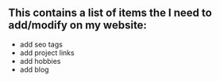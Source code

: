 ## This contains a list of items the I need to add/modify on my website:
- add seo tags
- add project links
- add hobbies
- add blog
